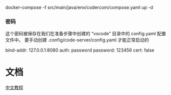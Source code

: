 
docker-compose -f src/main/java/env/codercom/compose.yaml up -d

### 密码
这个密码被保存在我们在准备步骤中创建的 “vscode” 目录中的 config.yaml 配置文件中。
要手动创建 .config/code-server/config.yaml 才能正常启动的

bind-addr: 127.0.0.1:8080
auth: password
password: 123456
cert: false

# 文档
[中文教程](https://zhuanlan.zhihu.com/p/380497442)\
[]()